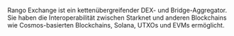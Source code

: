 Rango Exchange ist ein kettenübergreifender DEX- und Bridge-Aggregator. Sie haben die Interoperabilität zwischen Starknet und anderen Blockchains wie Cosmos-basierten Blockchains, Solana, UTXOs und EVMs ermöglicht.